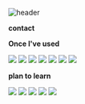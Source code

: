 ![header](https://capsule-render.vercel.app/api?type=rounded&color=timeGradient&text=Welcome%20to%20KingZio's%20GitHub%20👋&animation=twinkling&fontSize=40&fontAlignY=50&fontAlign=50&height=180)

<p><strong>contact</strong></p>

<p><strong>Once I've used</strong></p>
  <div>
    <img src="https://img.shields.io/badge/Python-3776AB?style=for-the-bedge&logo=python&logoColor=white"/>
    <img src="https://img.shields.io/badge/HTML5-E34F26?style=for-the-bedge&logo=html5&logoColor=white"/>
    <img src="https://img.shields.io/badge/CSS3-1572B6?style=for-the-bedge&logo=CSS3&logoColor=white"/>
    <img src="https://img.shields.io/badge/mysql-4479A1?style=for-the-bedge&logo=mysql&logoColor=white"/>
    <img src="https://img.shields.io/badge/C-A8B9CC?style=for-the-bedge&logo=c&logoColor=white"/>
    <img src="https://img.shields.io/badge/JavaScript-F7DF1E?style=for-the-bedge&logo=javascript&logoColor=white"/>
    <img src="https://img.shields.io/badge/React-61DAFB?style=for-the-bedge&logo=React&logoColor=white"/>
  </div>
 
<p><strong>plan to learn</strong></p>
  <div>
    <img src="https://img.shields.io/badge/csharp-512BD4?style=for-the-bedge&logo=csharp&logoColor=white"/>
    <img src="https://img.shields.io/badge/fastapi-009688?style=for-the-bedge&logo=fastapi&logoColor=white"/>
    <img src="https://img.shields.io/badge/docker-2496ED?style=for-the-bedge&logo=docker&logoColor=white"/>
    <img src="https://img.shields.io/badge/C-A8B9CC?style=for-the-bedge&logo=C&logoColor=white"/>
    <img src="https://img.shields.io/badge/C++-4E3188?style=for-the-bedge&logo=Cplusplus&logoColor=white"/>
  </div>
